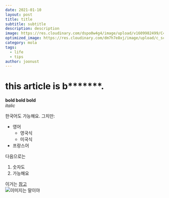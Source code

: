 ```yaml
---
date: 2021-01-10
layout: post
title: title
subtitle: subtitle
description: description
image: https://res.cloudinary.com/dspo0w4g4/image/upload/v1609982499/C4336DB8-8A38-40A2-A338-F3749536215F_k9jyaa.jpg
optimized_image: https://res.cloudinary.com/dm7h7e8xj/image/upload/c_scale,w_380/v1559825145/theme16_o0seet.jpg
category: mola
tags:
  - life
  - tips
author: joonust
---
```


# this article is b*******.

**bold bold bold**  
*italic*

한국어도 가능해요. 그치만:
* 영어
  * 영국식
  * 미국식
* 프랑스어
  
다음으로는
1. 숫자도
2. 가능해요

이거는 [참고](https://yongqyu.github.io)  
![이미지는 말이야](https://res.cloudinary.com/dm7h7e8xj/image/upload/c_scale,w_380/v1559825145/theme16_o0seet.jpg)